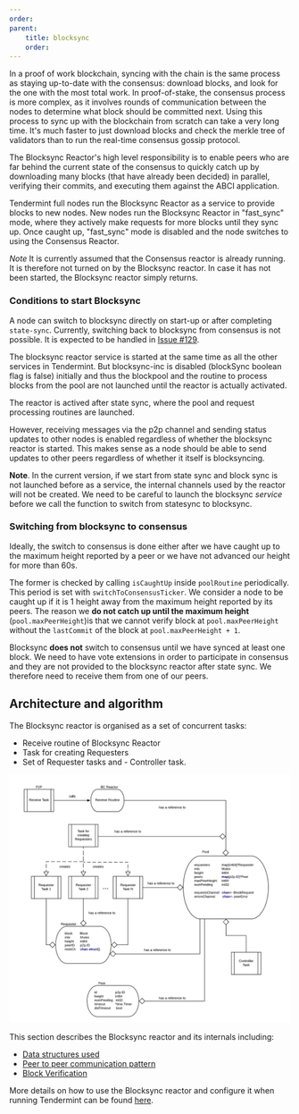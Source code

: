 ```yaml
---
order: 
parent:
    title: blocksync
    order: 
---
```



In a proof of work blockchain, syncing with the chain is the same process as staying up-to-date with the consensus: download blocks, and look for the one with the most total work. In proof-of-stake, the consensus process is more complex, as it involves rounds of communication between the nodes to determine what block should be committed next. Using this process to sync up with the blockchain from scratch can take a very long time. It's much faster to just download blocks and check the merkle tree of validators than to run the real-time consensus gossip protocol.

The Blocksync Reactor's high level responsibility is to enable peers who are
far behind the current state of the consensus to quickly catch up by downloading
many blocks (that have already been decided) in parallel, verifying their commits, and executing them against the
ABCI application.

Tendermint full nodes run the Blocksync Reactor as a service to provide blocks
to new nodes. New nodes run the Blocksync Reactor in "fast_sync" mode,
where they actively make requests for more blocks until they sync up.
Once caught up, "fast_sync" mode is disabled and the node switches to
using the Consensus Reactor.

*Note* It is currently assumed that the Consensus reactor is already running. It is therefore not turned on by the Blocksync reactor. In case it has not been started, the Blocksync reactor simply returns.

### Conditions to start Blocksync

A node can switch to blocksync directly on start-up or after completing `state-sync`. Currently, switching back to blocksync from consensus is not possible. It is expected to be handled in [Issue #129](https://github.com/tendermint/tendermint/issues/129).

The blocksync reactor service is started at the same time as all the other services in Tendermint. But blocksync-inc is disabled (blockSync boolean flag is false) initially and thus the blockpool and the routine to process blocks from the pool are not launched until the reactor is actually activated. 

The reactor is actived after state sync, where the pool and request processing routines are launched. 

However, receiving messages via the p2p channel and sending status updates to other nodes is enabled regardless of whether the blocksync reactor is started. This makes sense as a node should be able to send updates to other peers regardless of whether it itself is blocksyncing.  

**Note**. In the current version, if we start from state sync and block sync is not launched before as a service, the internal channels used by the reactor will not be created. We need to be careful to launch the blocksync *service* before we call the function to switch from statesync to blocksync.  

### Switching from blocksync to consensus
Ideally, the switch to consensus is done either after we have caught up to the maximum height reported by a peer or we have not advanced our height for more than 60s. 

The former is checked by calling `isCaughtUp` inside `poolRoutine` periodically. This period is set with `switchToConsensusTicker`. We consider a node to be caught up if it is 1 height away from the maximum height reported by its peers. The reason we **do not catch up until the maximum height** (`pool.maxPeerHeight`)is that we cannot verify block at `pool.maxPeerHeight` without the `lastCommit` of the block at `pool.maxPeerHeight + 1`. 

Blocksync **does not** switch to consensus until we have synced at least one block. We need to have vote extensions in order to participate in consensus and they are not provided to the blocksync reactor after state sync. We therefore need to receive them from one of our peers. 

## Architecture and algorithm

The Blocksync reactor is organised as a set of concurrent tasks:

- Receive routine of Blocksync Reactor
- Task for creating Requesters
- Set of Requester tasks and - Controller task.


![Blocksync Reactor Architecture Diagram](img/bc-reactor.png)

This section describes the Blocksync reactor and its internals including:
- [Data structures used](./data_structures.md)
- [Peer to peer communication pattern](./communication.md)
- [Block Verification](./verification.md)

More details on how to use the Blocksync reactor and configure it when running Tendermint can be found [here](./../docs/tendermint-core/block-sync/README.md).


